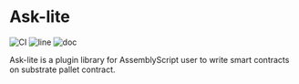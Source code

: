 # Ask-lite

![CI](https://github.com/ask-lang/ask-lite/workflows/CI/badge.svg)
![line](https://tokei.rs/b1/github/ask-lang/ask-lite?category=code)
![doc](https://github.com/ask-lang/ask-lite-docs)

Ask-lite is a plugin library for AssemblyScript user to write smart contracts on substrate pallet contract.
